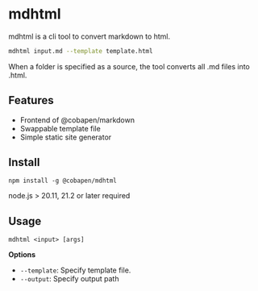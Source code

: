 # mdhtml

mdhtml is a cli tool to convert markdown to html. 

```bash
mdhtml input.md --template template.html
```

When a folder is specified as a source, the tool converts all .md files into .html. 

## Features

- Frontend of @cobapen/markdown
- Swappable template file
- Simple static site generator

## Install

```
npm install -g @cobapen/mdhtml
```

node.js &gt; 20.11, 21.2 or later required

## Usage

```
mdhtml <input> [args]
```

**Options**

- `--template`: Specify template file. 
- `--output`: Specify output path